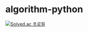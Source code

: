 # algorithm-python

[![Solved.ac 프로필](http://mazassumnida.wtf/api/v2/generate_badge?boj=jycforest0209)](https://solved.ac/jycforest0209)
